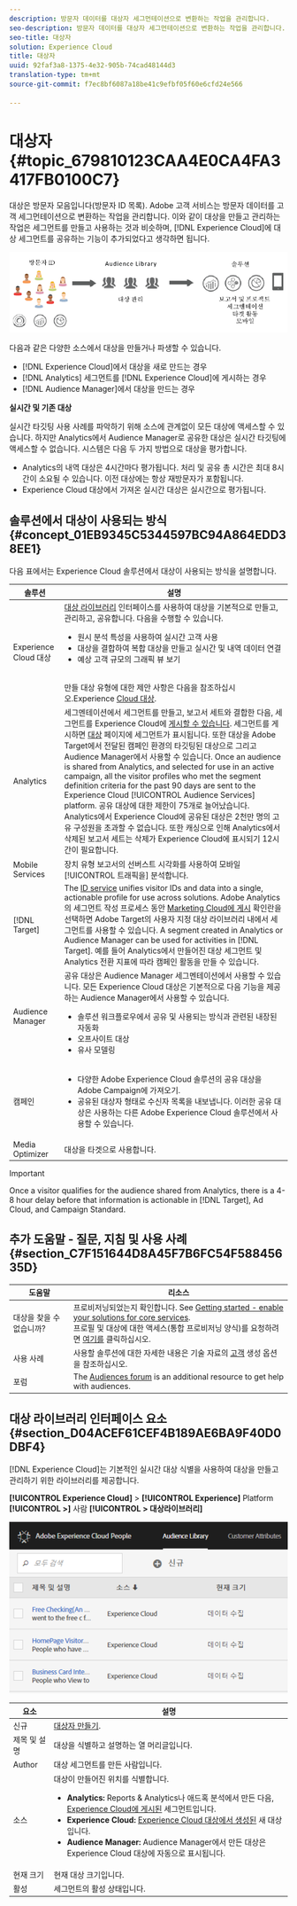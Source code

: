 ```yaml
---
description: 방문자 데이터를 대상자 세그먼테이션으로 변환하는 작업을 관리합니다.
seo-description: 방문자 데이터를 대상자 세그먼테이션으로 변환하는 작업을 관리합니다.
seo-title: 대상자
solution: Experience Cloud
title: 대상자
uuid: 92faf3a8-1375-4e32-905b-74cad48144d3
translation-type: tm+mt
source-git-commit: f7ec8bf6087a18be41c9efbf05f60e6cfd24e566

---
```



# 대상자{#topic_679810123CAA4E0CA4FA3417FB0100C7}

대상은 방문자 모음입니다(방문자 ID 목록). Adobe 고객 서비스는 방문자 데이터를 고객 세그먼테이션으로 변환하는 작업을 관리합니다. 이와 같이 대상을 만들고 관리하는 작업은 세그먼트를 만들고 사용하는 것과 비슷하며, [!DNL Experience Cloud]에 대상 세그먼트를 공유하는 기능이 추가되었다고 생각하면 됩니다.

![](assets/audiences.png)

다음과 같은 다양한 소스에서 대상을 만들거나 파생할 수 있습니다. 

* [!DNL Experience Cloud]에서 대상을 새로 만드는 경우
* [!DNL Analytics] 세그먼트를 [!DNL Experience Cloud]에 게시하는 경우
* [!DNL Audience Manager]에서 대상을 만드는 경우

**실시간 및 기존 대상**

실시간 타깃팅 사용 사례를 파악하기 위해 소스에 관계없이 모든 대상에 액세스할 수 있습니다. 하지만 Analytics에서 Audience Manager로 공유한 대상은 실시간 타깃팅에 액세스할 수 없습니다. 시스템은 다음 두 가지 방법으로 대상을 평가합니다.

* Analytics의 내역 대상은 4시간마다 평가됩니다. 처리 및 공유 총 시간은 최대 8시간이 소요될 수 있습니다.  이전 대상에는 항상 재방문자가 포함됩니다.
* Experience Cloud 대상에서 가져온 실시간 대상은 실시간으로 평가됩니다.

## 솔루션에서 대상이 사용되는 방식 {#concept_01EB9345C5344597BC94A864EDD38EE1}

다음 표에서는 Experience Cloud 솔루션에서 대상이 사용되는 방식을 설명합니다.

| 솔루션 | 설명 |
|--- |--- |
| Experience Cloud 대상 | [대상 라이브러리](../audience-library/audience-library.md) 인터페이스를 사용하여 대상을 기본적으로 만들고, 관리하고, 공유합니다. 다음을 수행할 수 있습니다.<ul><li>원시 분석 특성을 사용하여 실시간 고객 사용</li><li>대상을 결합하여 복합 대상을 만들고 실시간 및 내역 데이터 연결</li><li>예상 고객 규모의 그래픽 뷰 보기</li></ul><br>만들 대상 유형에 대한 제안 사항은 다음을 참조하십시오.Experience [Cloud 대상](https://helpx.adobe.com/marketing-cloud-core/kb/People/Audience-Creation-Options.html). |
| Analytics | 세그멘테이션에서 세그먼트를 만들고, 보고서 세트와 결합한 다음, 세그먼트를 Experience Cloud에 [게시할 수 있습니다](../audience-library/audience-library.md). 세그먼트를 게시하면 [대상](../audience-library/audience-library.md) 페이지에 세그먼트가 표시됩니다. 또한 대상을 Adobe Target에서 전달된 캠페인 환경의 타깃팅된 대상으로 그리고 Audience Manager에서 사용할 수 있습니다. Once an audience is shared from Analytics, and selected for use in an active campaign, all the visitor profiles who met the segment definition criteria for the past 90 days are sent to the Experience Cloud [!UICONTROL Audience Services] platform. 공유 대상에 대한 제한이 75개로 늘어났습니다. Analytics에서 Experience Cloud에 공유된 대상은 2천만 명의 고유 구성원을 초과할 수 없습니다. 또한 캐싱으로 인해 Analytics에서 삭제된 보고서 세트는 삭제가 Experience Cloud에 표시되기 12시간이 필요합니다. |
| Mobile Services | 장치 유형 보고서의 선버스트 시각화를 사용하여 모바일 [!UICONTROL 트래픽을] 분석합니다. |
| [!DNL Target] | The [ID service](https://docs.adobe.com/content/help/en/id-service/using/home.html) unifies visitor IDs and data into a single, actionable profile for use across solutions. Adobe Analytics의 세그먼트 작성 프로세스 동안 [Marketing Cloud에 게시](../audience-library/audience-library.md) 확인란을 선택하면 Adobe Target의 사용자 지정 대상 라이브러리 내에서 세그먼트를 사용할 수 있습니다. A segment created in Analytics or Audience Manager can be used for activities in  [!DNL Target].  예를 들어 Analytics에서 만들어진 대상 세그먼트 및 Analytics 전환 지표에 따라 캠페인 활동을 만들 수 있습니다. |
| Audience Manager | 공유 대상은 Audience Manager 세그멘테이션에서 사용할 수 있습니다. 모든 Experience Cloud 대상은 기본적으로 다음 기능을 제공하는 Audience Manager에서 사용할 수 있습니다.<ul><li>솔루션 워크플로우에서 공유 및 사용되는 방식과 관련된 내장된 자동화</li><li>오프사이트 대상</li><li>유사 모델링</li></ul> |
| 캠페인 | <ul><li>다양한 Adobe Experience Cloud 솔루션의 공유 대상을 Adobe Campaign에 가져오기.</li><li>공유된 대상자 형태로 수신자 목록을 내보냅니다. 이러한 공유 대상은 사용하는 다른 Adobe Experience Cloud 솔루션에서 사용할 수 있습니다.</li></ul> |
| Media Optimizer | 대상을 타겟으로 사용합니다. |

>[!IMPORTANT]
>
>Once a visitor qualifies for the audience shared from Analytics, there is a 4-8 hour delay before that information is actionable in [!DNL Target], Ad Cloud, and Campaign Standard.

## 추가 도움말 - 질문, 지침 및 사용 사례 {#section_C7F151644D8A45F7B6FC54F58845635D}

| 도움말 | 리소스 |
|--- |--- |
| 대상을 찾을 수 없습니까? | 프로비저닝되었는지 확인합니다. See [Getting started - enable your solutions for core services](../core-services/core-services.md).<br>프로필 및 대상에 대한 액세스(통합 프로비저닝 양식)를 요청하려면 [여기를](https://www.adobe.com/go/audiences) 클릭하십시오. |
| 사용 사례 | 사용할 솔루션에 대한 자세한 내용은 기술 자료의 [고객](https://helpx.adobe.com/marketing-cloud-core/kb/People/Audience-Creation-Options.html) 생성 옵션을 참조하십시오. |
| 포럼 | The [Audiences forum](https://forums.adobe.com/community/experience-cloud/platform/core-services/people-service/audiences) is an additional resource to get help with audiences. |

## 대상 라이브러리 인터페이스 요소 {#section_D04ACEF61CEF4B189AE6BA9F40D0DBF4}

[!DNL Experience Cloud]는 기본적인 실시간 대상 식별을 사용하여 대상을 만들고 관리하기 위한 라이브러리를 제공합니다.

**[!UICONTROL Experience Cloud]** > **[!UICONTROL Experience]** Platform **[!UICONTROL >]** 사람 **[!UICONTROL > 대상라이브러리]**

![](assets/audience_library.png)

| 요소 | 설명 |
|--- |--- |
| 신규 | [대상자 만들기](../audience-library/audience-library.md). |
| 제목 및 설명 | 대상을 식별하고 설명하는 열 머리글입니다. |
| Author | 대상 세그먼트를 만든 사람입니다. |
| 소스 | 대상이 만들어진 위치를 식별합니다.<ul><li>**Analytics:** Reports &amp; Analytics나 애드혹 분석에서 만든 다음, [Experience Cloud에 게시된](../audience-library/audience-library.md) 세그먼트입니다.</li><li>**Experience Cloud:** [Experience Cloud 대상에서 생성된](../audience-library/audience-library.md) 새 대상입니다.</li><li>**Audience Manager:** Audience Manager에서 만든 대상은 Experience Cloud 대상에 자동으로 표시됩니다.</li></ul> |
| 현재 크기 | 현재 대상 크기입니다. |
| 활성 | 세그먼트의 활성 상태입니다. |
